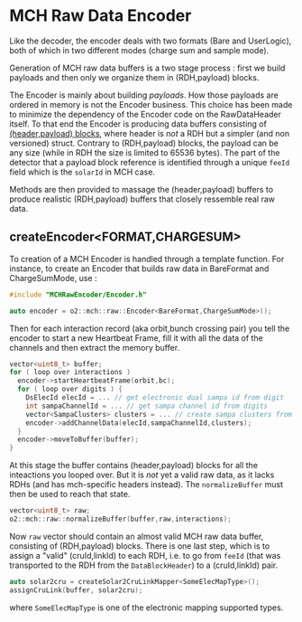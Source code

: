 <!-- doxy
\page refDetectorsMUONMCHRawEncoder Encoder
/doxy -->

# MCH Raw Data Encoder

Like the decoder, the encoder deals with two formats (Bare and UserLogic), 
both of which in two different modes (charge sum and sample mode).

Generation of MCH raw data buffers is a two stage process : first we
 build payloads and then only we organize them in (RDH,payload) blocks.

The Encoder is mainly about building *payloads*. How those payloads are ordered
in memory is not the Encoder business. This choice has been made to minimize
the dependency of the Encoder code on the RawDataHeader itself. To that end the
Encoder is producing data buffers consisting of [(header,payload)
blocks](/include/MCHRawEncoder/DataBlock.h), where header is *not* a RDH but a
simpler (and non versioned) struct. Contrary to (RDH,payload) blocks, the
payload can be any size (while in RDH the size is limited to 65536 bytes). The
part of the detector that a payload block reference is identified through a
unique `feeId` field which is the `solarId` in MCH case.

Methods are then provided to massage the (header,payload) buffers to produce
 realistic (RDH,payload) buffers that closely ressemble real raw data.

## createEncoder&lt;FORMAT,CHARGESUM>

To creation of a MCH Encoder is handled through a template function. 
For instance, to create an Encoder that builds raw data in BareFormat and 
ChargeSumMode, use : 

```.cpp
#include "MCHRawEncoder/Encoder.h"

auto encoder = o2::mch::raw::Encoder<BareFormat,ChargeSumMode>();

```

Then for each interaction record (aka orbit,bunch crossing pair) you tell 
the encoder to start a new Heartbeat Frame, fill it with all the data 
of the channels and then extract the memory buffer. 

```.cpp
vector<uint8_t> buffer;
for ( loop over interactions )
  encoder->startHeartbeatFrame(orbit,bc);
  for ( loop over digits ) {
    DsElecId elecId = ... // get electronic dual sampa id from digit
    int sampaChannelId = ... // get sampa channel id from digits
    vector<SampaClusters> clusters = ... // create sampa clusters from digits
    encoder->addChannelData(elecId,sampaChannelId,clusters);
  }
  encoder->moveToBuffer(buffer);
}
```

At this stage the buffer contains (header,payload) blocks for all the
inteactions you looped over. But it is *not* yet a valid raw data, as it lacks
RDHs (and has mch-specific headers instead). The `normalizeBuffer` must then
 be used to reach that state.

```.cpp
vector<uint8_t> raw;
o2::mch::raw::normalizeBuffer(buffer,raw,interactions);
```

Now `raw` vector should contain an almost valid MCH raw data buffer, consisting
of (RDH,payload) blocks. There is one last step, which is to assign a "valid"
(cruId,linkId) to each RDH, i.e. to go from `feeId` (that was transported to
the RDH from the `DataBlockHeader`) to a (cruId,linkId) pair.

```.cpp
auto solar2cru = createSolar2CruLinkMapper<SomeElecMapType>();
assignCruLink(buffer, solar2cru);
```

where `SomeElecMapType` is one of the electronic mapping supported types.
